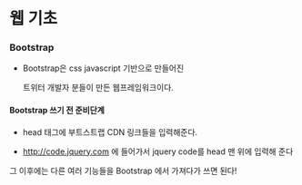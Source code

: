 # 웹 기초

### Bootstrap

* Bootstrap은 css javascript 기반으로 만들어진 

  트위터 개발자 분들이 만든 웹프레임워크이다.

#### Bootstrap 쓰기 전 준비단계

* head 태그에  부트스트랩 CDN 링크들을 입력해준다.

* http://code.jquery.com 에 들어가서 jquery code를 head 맨 위에 입력해 준다



그 이후에는 다른 여러 기능들을 Bootstrap 에서 가져다가 쓰면 된다!